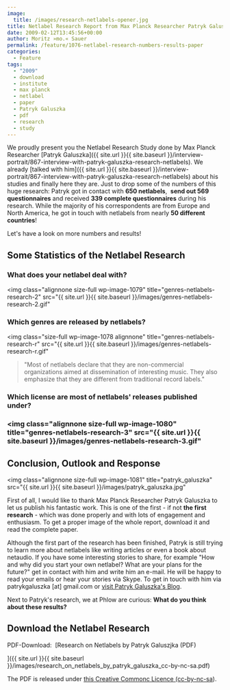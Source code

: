 ```yaml
---
image:
  title: /images/research-netlabels-opener.jpg
title: Netlabel Research Report from Max Planck Researcher Patryk Galuszka
date: 2009-02-12T13:45:56+00:00
author: Moritz »mo.« Sauer
permalink: /feature/1076-netlabel-research-numbers-results-paper
categories:
  - Feature
tags:
  - "2009"
  - download
  - institute
  - max planck
  - netlabel
  - paper
  - Patryk Galuszka
  - pdf
  - research
  - study
---
```

We proudly present you the Netlabel Research Study done by Max Planck Researcher [Patryk Galuszka]({{ site.url }}{{ site.baseurl }}/interview-portrait/867-interview-with-patryk-galuszka-research-netlabels). We already [talked with him]({{ site.url }}{{ site.baseurl }}/interview-portrait/867-interview-with-patryk-galuszka-research-netlabels) about his studies and finally here they are. Just to drop some of the numbers of this huge research: Patryk got in contact with **650 netlabels**,  **send out 569 questionnaires** and received **339 complete questionnaires** during his research. While the majority of his correspondents are from Europe and North America, he got in touch with netlabels from nearly **50 different countries**!

Let's have a look on more numbers and results!<!--more-->

## Some Statistics of the Netlabel Research

### What does your netlabel deal with?

<img class="alignnone size-full wp-image-1079" title="genres-netlabels-research-2" src="{{ site.url }}{{ site.baseurl }}/images/genres-netlabels-research-2.gif"

### Which genres are released by netlabels?

<img class="size-full wp-image-1078 alignnone" title="genres-netlabels-research-r" src="{{ site.url }}{{ site.baseurl }}/images/genres-netlabels-research-r.gif"

> "Most of netlabels declare that they are non-commercial organizations aimed at dissemination of interesting music. They also emphasize that they are different from traditional record labels."

### Which license are most of netlabels' releases published under?

### <img class="alignnone size-full wp-image-1080" title="genres-netlabels-research-3" src="{{ site.url }}{{ site.baseurl }}/images/genres-netlabels-research-3.gif"

## Conclusion, Outlook and Response

<img class="alignnone size-full wp-image-1081" title="patryk_galuszka" src="{{ site.url }}{{ site.baseurl }}/images/patryk_galuszka.jpg"

First of all, I would like to thank Max Planck Researcher Patryk Galuszka to let us publish his fantastic work. This is one of the first - if not **the first research** - which was done properly and with lots of engagement and enthusiasm. To get a proper image of the whole report, download it and read the complete paper.

Although the first part of the research has been finished, Patryk is still trying to learn more about netlabels like writing articles or even a book about netaudio. If you have some interesting stories to share, for example "How and why did you start your own netlabel? What are your plans for the future?" get in contact with him and write him an e-mail. He will be happy to read your emails or hear your stories via Skype. To get in touch with him via patrykgaluszka [at] gmail.com or <a href="http://pga.blox.pl/" target="_blank">visit Patryk Galuszka's Blog</a>.

Next to Patryk's research, we at Phlow are curious: **What do you think about these results?**

## Download the Netlabel Research

PDF-Download:  [Research on Netlabels by Patryk Galuszjka (PDF)
  
]({{ site.url }}{{ site.baseurl }}/images/research_on_netlabels_by_patryk_galuszka_cc-by-nc-sa.pdf) 

The PDF is released under <a href="http://creativecommons.org/licenses/by-nc-sa/3.0/" target="_blank">this Creative Commonc Licence (cc-by-nc-sa</a>).